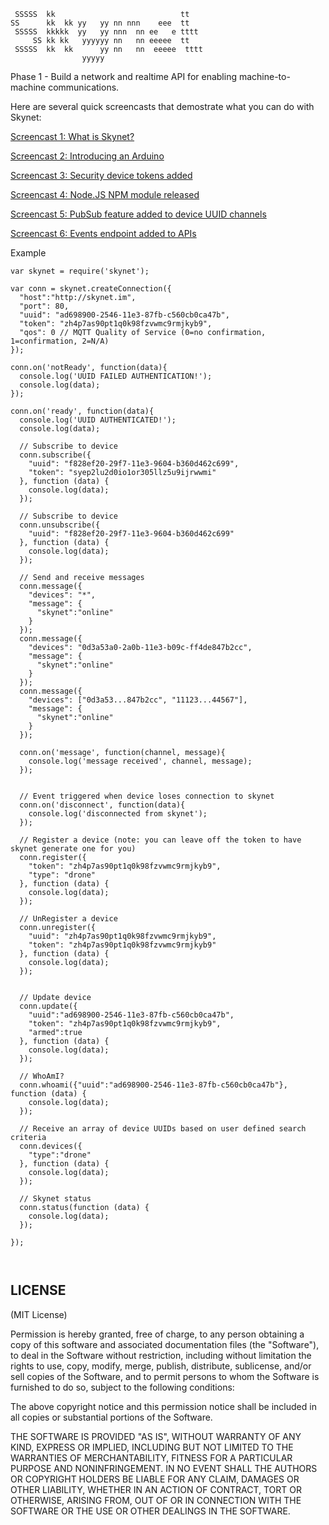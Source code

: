 ```
 SSSSS  kk                            tt    
SS      kk  kk yy   yy nn nnn    eee  tt    
 SSSSS  kkkkk  yy   yy nnn  nn ee   e tttt  
     SS kk kk   yyyyyy nn   nn eeeee  tt    
 SSSSS  kk  kk      yy nn   nn  eeeee  tttt 
                yyyyy                         
```

Phase 1 - Build a network and realtime API for enabling machine-to-machine communications.

Here are several quick screencasts that demostrate what you can do with Skynet:

[Screencast 1: What is Skynet?](http://www.youtube.com/watch?v=cPs1JNFyXjk)

[Screencast 2: Introducing an Arduino](http://www.youtube.com/watch?v=SzaTPiaDDQI)

[Screencast 3: Security device tokens added](http://www.youtube.com/watch?v=TB6RyzT10EA)

[Screencast 4: Node.JS NPM module released](http://www.youtube.com/watch?v=0WjNG6AOcXM)

[Screencast 5: PubSub feature added to device UUID channels](https://www.youtube.com/watch?v=SL_c1MSgMaw)

[Screencast 6: Events endpoint added to APIs](https://www.youtube.com/watch?v=GJqSabO1EUA)


Example

```
var skynet = require('skynet');

var conn = skynet.createConnection({
  "host":"http://skynet.im",
  "port": 80,
  "uuid": "ad698900-2546-11e3-87fb-c560cb0ca47b",
  "token": "zh4p7as90pt1q0k98fzvwmc9rmjkyb9",
  "qos": 0 // MQTT Quality of Service (0=no confirmation, 1=confirmation, 2=N/A)
});

conn.on('notReady', function(data){
  console.log('UUID FAILED AUTHENTICATION!');
  console.log(data);
});

conn.on('ready', function(data){
  console.log('UUID AUTHENTICATED!');
  console.log(data);

  // Subscribe to device
  conn.subscribe({
    "uuid": "f828ef20-29f7-11e3-9604-b360d462c699",
    "token": "syep2lu2d0io1or305llz5u9ijrwwmi"
  }, function (data) {
    console.log(data); 
  });

  // Subscribe to device
  conn.unsubscribe({
    "uuid": "f828ef20-29f7-11e3-9604-b360d462c699"
  }, function (data) {
    console.log(data); 
  });  

  // Send and receive messages
  conn.message({
    "devices": "*",
    "message": {
      "skynet":"online"
    }
  });
  conn.message({
    "devices": "0d3a53a0-2a0b-11e3-b09c-ff4de847b2cc",
    "message": {
      "skynet":"online"
    }
  });
  conn.message({
    "devices": ["0d3a53...847b2cc", "11123...44567"],
    "message": {
      "skynet":"online"
    }
  });

  conn.on('message', function(channel, message){
    console.log('message received', channel, message);
  });


  // Event triggered when device loses connection to skynet
  conn.on('disconnect', function(data){
    console.log('disconnected from skynet');
  });

  // Register a device (note: you can leave off the token to have skynet generate one for you)
  conn.register({
    "token": "zh4p7as90pt1q0k98fzvwmc9rmjkyb9", 
    "type": "drone"
  }, function (data) {
    console.log(data); 
  });

  // UnRegister a device
  conn.unregister({
    "uuid": "zh4p7as90pt1q0k98fzvwmc9rmjkyb9", 
    "token": "zh4p7as90pt1q0k98fzvwmc9rmjkyb9"
  }, function (data) {
    console.log(data); 
  });


  // Update device
  conn.update({
    "uuid":"ad698900-2546-11e3-87fb-c560cb0ca47b", 
    "token": "zh4p7as90pt1q0k98fzvwmc9rmjkyb9", 
    "armed":true
  }, function (data) {
    console.log(data); 
  });

  // WhoAmI?
  conn.whoami({"uuid":"ad698900-2546-11e3-87fb-c560cb0ca47b"}, function (data) {
    console.log(data); 
  });

  // Receive an array of device UUIDs based on user defined search criteria
  conn.devices({
    "type":"drone"
  }, function (data) {
    console.log(data); 
  });

  // Skynet status
  conn.status(function (data) {
    console.log(data); 
  });

});



```

LICENSE
-------

(MIT License)

Permission is hereby granted, free of charge, to any person obtaining
a copy of this software and associated documentation files (the
"Software"), to deal in the Software without restriction, including
without limitation the rights to use, copy, modify, merge, publish,
distribute, sublicense, and/or sell copies of the Software, and to
permit persons to whom the Software is furnished to do so, subject to
the following conditions:

The above copyright notice and this permission notice shall be
included in all copies or substantial portions of the Software.

THE SOFTWARE IS PROVIDED "AS IS", WITHOUT WARRANTY OF ANY KIND,
EXPRESS OR IMPLIED, INCLUDING BUT NOT LIMITED TO THE WARRANTIES OF
MERCHANTABILITY, FITNESS FOR A PARTICULAR PURPOSE AND
NONINFRINGEMENT. IN NO EVENT SHALL THE AUTHORS OR COPYRIGHT HOLDERS BE
LIABLE FOR ANY CLAIM, DAMAGES OR OTHER LIABILITY, WHETHER IN AN ACTION
OF CONTRACT, TORT OR OTHERWISE, ARISING FROM, OUT OF OR IN CONNECTION
WITH THE SOFTWARE OR THE USE OR OTHER DEALINGS IN THE SOFTWARE.
